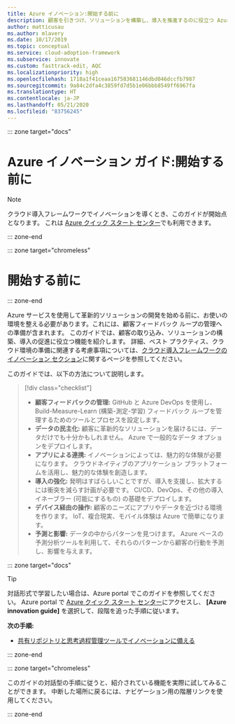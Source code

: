 ```yaml
---
title: Azure イノベーション:開始する前に
description: 顧客を引きつけ、ソリューションを構築し、導入を推進するのに役立つ Azure 機能を使用して、クラウド イノベーションのために環境を準備します。
author: matticusau
ms.author: mlavery
ms.date: 10/17/2019
ms.topic: conceptual
ms.service: cloud-adoption-framework
ms.subservice: innovate
ms.custom: fasttrack-edit, AQC
ms.localizationpriority: high
ms.openlocfilehash: 1718a1f41ceaa167583681146dbd046dccfb7987
ms.sourcegitcommit: 9a84c2dfa4c3859fd7d5b1e06bbb8549ff6967fa
ms.translationtype: HT
ms.contentlocale: ja-JP
ms.lasthandoff: 05/21/2020
ms.locfileid: "83756245"
---
```

::: zone target="docs"

# <a name="azure-innovation-guide-before-you-start"></a>Azure イノベーション ガイド:開始する前に

> [!NOTE]
> クラウド導入フレームワークでイノベーションを導くとき、このガイドが開始点となります。 これは [Azure クイック スタート センター](https://portal.azure.com/?feature.quickstart=true#blade/Microsoft_Azure_Resources/QuickstartCenterBlade)でも利用できます。

::: zone-end

::: zone target="chromeless"

# <a name="before-you-start"></a>開始する前に

::: zone-end

Azure サービスを使用して革新的ソリューションの開発を始める前に、お使いの環境を整える必要があります。これには、顧客フィードバック ループの管理への準備が含まれます。 このガイドでは、顧客の取り込み、ソリューションの構築、導入の促進に役立つ機能を紹介します。 詳細、ベスト プラクティス、クラウド環境の準備に関連する考慮事項については、[クラウド導入フレームワークのイノベーション セクション](../index.md)に関するページを参照してください。

このガイドでは、以下の方法について説明します。

> [!div class="checklist"]
>
> - **顧客フィードバックの管理:** GitHub と Azure DevOps を使用し、Build-Measure-Learn (構築-測定-学習) フィードバック ループを管理するためのツールとプロセスを設定します。
> - **データの民主化:** 顧客に革新的なソリューションを届けるには、データだけでも十分かもしれません。 Azure で一般的なデータ オプションをデプロイします。
> - **アプリによる連携:** イノベーションによっては、魅力的な体験が必要になります。 クラウドネイティブのアプリケーション プラットフォームを活用し、魅力的な体験を創造します。
> - **導入の強化:** 発明はすばらしいことですが、導入を支援し、拡大するには衝突を減らす計画が必要です。 CI/CD、DevOps、その他の導入イネーブラー (可能にするもの) の基礎をデプロイします。
> - **デバイス経由の操作:** 顧客のニーズにアプリやデータを近づける環境を作ります。 IoT、複合現実、モバイル体験は Azure で簡単になります。
> - **予測と影響:** データの中からパターンを見つけます。 Azure ベースの予測分析ツールを利用して、それらのパターンから顧客の行動を予測し、影響を与えます。

::: zone target="docs"

> [!TIP]
> 対話形式で学習したい場合は、Azure portal でこのガイドを参照してください。 Azure portal で [Azure クイック スタート センター](https://portal.azure.com/?feature.quickstart=true#blade/Microsoft_Azure_Resources/QuickstartCenterBlade)にアクセスし、 **[Azure innovation guide]** を選択して、段階を追った手順に従います。

**次の手順:**

- [共有リポジトリと思考過程管理ツールでイノベーションに備える](./adoption.md)

::: zone-end

::: zone target="chromeless"

このガイドの対話型の手順に従うと、紹介されている機能を実際に試してみることができます。 中断した場所に戻るには、ナビゲーション用の階層リンクを使用してください。

::: zone-end
